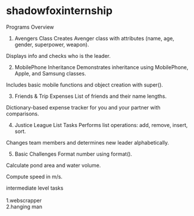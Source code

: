 # shadowfoxinternship
 Programs Overview
1. Avengers Class
Creates Avenger class with attributes (name, age, gender, superpower, weapon).

Displays info and checks who is the leader.

2. MobilePhone Inheritance
Demonstrates inheritance using MobilePhone, Apple, and Samsung classes.

Includes basic mobile functions and object creation with super().

3. Friends & Trip Expenses
List of friends and their name lengths.

Dictionary-based expense tracker for you and your partner with comparisons.

4. Justice League List Tasks
Performs list operations: add, remove, insert, sort.

Changes team members and determines new leader alphabetically.

5. Basic Challenges
Format number using format().

Calculate pond area and water volume.

Compute speed in m/s.

intermediate level tasks<br>
<br>1.webscrapper
<br>2.hanging man

